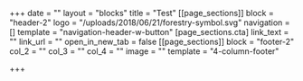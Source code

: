 +++
date = ""
layout = "blocks"
title = "Test"
[[page_sections]]
block = "header-2"
logo = "/uploads/2018/06/21/forestry-symbol.svg"
navigation = []
template = "navigation-header-w-button"
[page_sections.cta]
link_text = ""
link_url = ""
open_in_new_tab = false
[[page_sections]]
block = "footer-2"
col_2 = ""
col_3 = ""
col_4 = ""
image = ""
template = "4-column-footer"

+++
